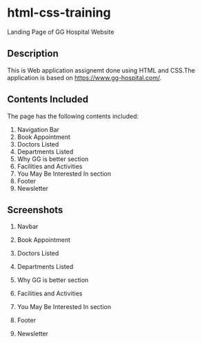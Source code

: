 # html-css-training

Landing Page of GG Hospital Website

## Description

This is Web application assignemt done using HTML and CSS.The application is based on https://www.gg-hospital.com/.

## Contents Included

The page has the following contents included:

1. Navigation Bar
2. Book Appointment
3. Doctors Listed
4. Departments Listed
5. Why GG is better section
6. Facilities and Activities
7. You May Be Interested In section
8. Footer
9. Newsletter

## Screenshots

1. Navbar
2. Book Appointment

3. Doctors Listed

4. Departments Listed
5. Why GG is better section
6. Facilities and Activities
7. You May Be Interested In section
8. Footer

9. Newsletter
